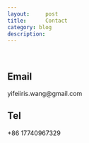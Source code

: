 ```yaml
---
layout:     post
title:      Contact
category: blog
description: 
---
```

<br>
<h2>Email</h2> 
yifeiiris.wang@gmail.com
<h2>Tel</h2>
+86 17740967329

